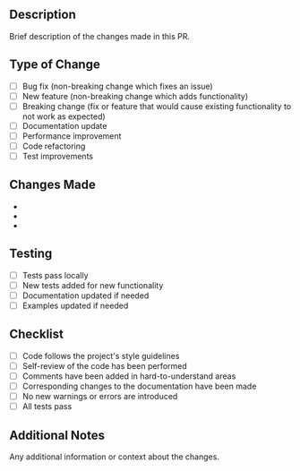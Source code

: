 ## Description

Brief description of the changes made in this PR.

## Type of Change

- [ ] Bug fix (non-breaking change which fixes an issue)
- [ ] New feature (non-breaking change which adds functionality)
- [ ] Breaking change (fix or feature that would cause existing functionality to not work as expected)
- [ ] Documentation update
- [ ] Performance improvement
- [ ] Code refactoring
- [ ] Test improvements

## Changes Made

- 
- 
- 

## Testing

- [ ] Tests pass locally
- [ ] New tests added for new functionality
- [ ] Documentation updated if needed
- [ ] Examples updated if needed

## Checklist

- [ ] Code follows the project's style guidelines
- [ ] Self-review of the code has been performed
- [ ] Comments have been added in hard-to-understand areas
- [ ] Corresponding changes to the documentation have been made
- [ ] No new warnings or errors are introduced
- [ ] All tests pass

## Additional Notes

Any additional information or context about the changes.
